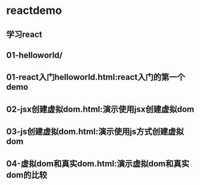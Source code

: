 # reactdemo
学习react
-
01-helloworld/
-
01-react入门helloworld.html:react入门的第一个demo
--
02-jsx创建虚拟dom.html:演示使用jsx创建虚拟dom
--
03-js创建虚拟dom.html:演示使用js方式创建虚拟dom
--
04-虚拟dom和真实dom.html:演示虚拟dom和真实dom的比较
--

